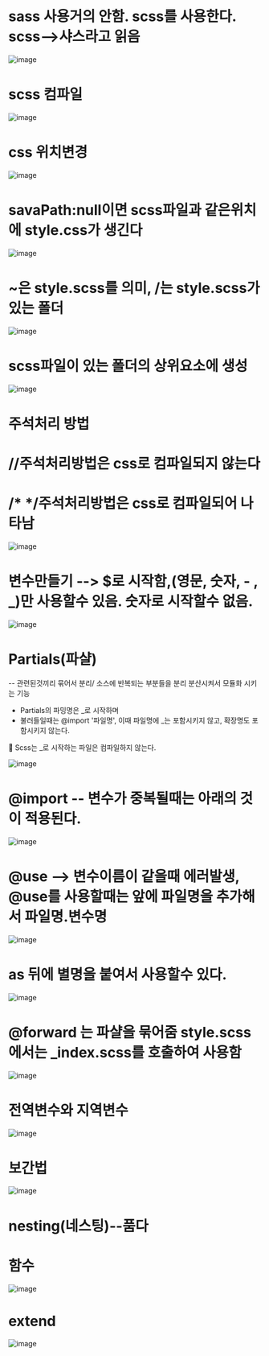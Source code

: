 # sass 사용거의 안함. scss를 사용한다.  scss-->샤스라고 읽음

![image](https://github.com/understanding963852/sass/assets/60366769/1817c33d-2d69-43fd-8cc3-7c141c0a4712)


# scss 컴파일

![image](https://github.com/understanding963852/sass/assets/60366769/c555dd17-9130-4f49-877b-00f0077ace3d)

# css 위치변경
![image](https://github.com/understanding963852/sass/assets/60366769/14e35178-6cae-4918-9f33-1814977e3281)

# savaPath:null이면 scss파일과 같은위치에 style.css가 생긴다
![image](https://github.com/understanding963852/sass/assets/60366769/da95b41f-4e36-45c1-a5cd-028f85e77fac)

# ~은 style.scss를 의미, /는 style.scss가있는 폴더
![image](https://github.com/understanding963852/sass/assets/60366769/0cf04327-21e3-4995-ae2b-473069cb02c8)

# scss파일이 있는 폴더의 상위요소에 생성
![image](https://github.com/understanding963852/sass/assets/60366769/6aa860b7-7b4e-43f4-a96b-8f2c422fb617)

# 주석처리 방법
#  //주석처리방법은 css로 컴파일되지 않는다
#  /*  */주석처리방법은 css로 컴파일되어 나타남
![image](https://github.com/understanding963852/sass/assets/60366769/08be5031-4a6c-42bb-b0ee-711d42737545)

# 변수만들기 --> $로 시작함,(영문, 숫자, - , _)만 사용할수 있음. 숫자로 시작할수 없음.
![image](https://github.com/understanding963852/sass/assets/60366769/fc7da532-5e88-44d0-adb8-b79d0bb66b8a)

# Partials(파샬)
  -- 관련된것끼리 묶어서 분리/ 소스에 반복되는 부분들을 분리 분산시켜서 모듈화 시키는 기능
  
  * Partials의 파밍명은 _로 시작하며
  * 불러들일때는 @import '파일명',   이때 파일명에 _는 포함시키지 않고, 확장명도 포함시키지 않는다.
  
  💠  Scss는 _로 시작하는 파일은 컴파일하지 않는다.
  
  ![image](https://github.com/understanding963852/sass/assets/60366769/e5e45fd1-c9a3-41cd-9d6e-c4c598ce8ad9)
  
  # @import -- 변수가 중복될때는 아래의 것이 적용된다. 
  
  ![image](https://github.com/understanding963852/sass/assets/60366769/611e8060-de4c-410f-8fb8-fbe56eb20e26)

  
  # @use  --> 변수이름이 같을때 에러발생, @use를 사용할때는 앞에 파일명을 추가해서 파일명.변수명
  ![image](https://github.com/understanding963852/sass/assets/60366769/f2b971fc-5241-4929-868d-34d411615bf1)

# as 뒤에 별명을 붙여서 사용할수 있다.
![image](https://github.com/understanding963852/sass/assets/60366769/3d2a6231-a0ae-4cdc-9476-f3f06c4c39a4)

 # @forward 는 파샬을 묶어줌  style.scss에서는 _index.scss를 호출하여 사용함
![image](https://github.com/understanding963852/sass/assets/60366769/a21e4ddb-e47a-4ac7-96ca-b73c72c0db57)

# 전역변수와 지역변수
![image](https://github.com/understanding963852/sass/assets/60366769/4953070a-f03e-4273-81f5-992085745dd9)

# 보간법

![image](https://github.com/understanding963852/sass/assets/60366769/3cb74474-d163-4a67-882a-24c846fbca91)

# nesting(네스팅)--품다

# 함수
![image](https://github.com/understanding963852/sass/assets/60366769/c5b0a5c2-6d48-4c51-a494-dc820144ab54)

# extend

![image](https://github.com/understanding963852/sass/assets/60366769/c18c2a64-f558-4bcd-954b-f7721e8ec842)







